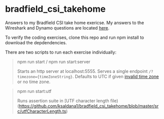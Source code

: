 # bradfield_csi_takehome

Answers to my Bradfield CSI take home exericse. My answers to the Wireshark and Dynamo questions are located [here](https://github.com/ksaldana1/bradfield_csi_takehome/blob/master/Bradfield%20CSI%20Questions.pdf).

To verify the coding exercises, clone this repo and run npm install to download the depdendencies.

There are two scripts to run each exercise individually:

> npm run start / npm run start:server
> 
> Starts an http server at localhost:5555. Serves a single endpoint `/?timezone={timeZoneString}`. Defaults to UTC if given [invalid time zone](https://en.wikipedia.org/wiki/List_of_tz_database_time_zones) or no time zone.


> npm run start:utf
>
> Runs assertion suite in [UTF character length file)(https://github.com/ksaldana1/bradfield_csi_takehome/blob/master/src/utfCharacterLength.ts)
